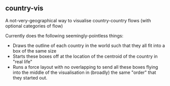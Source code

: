 country-vis
-----------

A not-very-geographical way to visualise country-country flows (with optional categories of flow)

Currently does the following seemingly-pointless things:

- Draws the outline of each country in the world such that they all fit into a
box of the same size
- Starts these boxes off at the location of the centroid of the country in
"real life"
- Runs a force layout with no overlapping to send all these boxes flying into
the middle of the visualisation in (broadly) the same "order" that they
started out.

